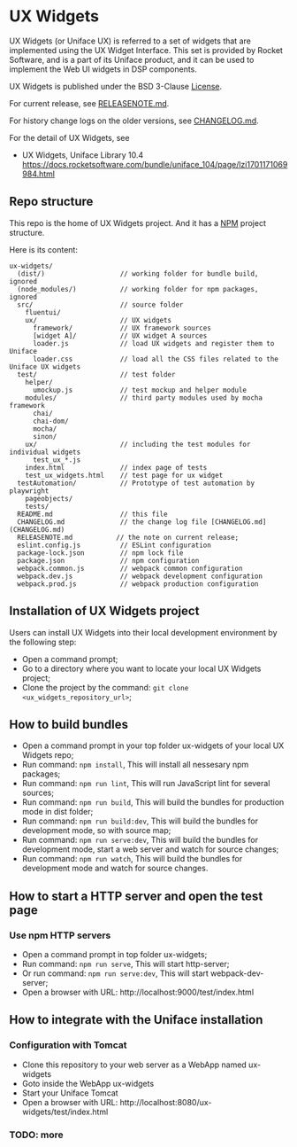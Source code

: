 # UX Widgets

UX Widgets (or Uniface UX) is referred to a set of widgets that are implemented using the UX Widget Interface. This set is provided by Rocket Software, and is a part of its Uniface product, and it can be used to implement the Web UI widgets in DSP components.

UX Widgets is published under the BSD 3-Clause [License](LICENSE).

For current release, see [RELEASENOTE.md](RELEASENOTE.md).

For history change logs on the older versions, see [CHANGELOG.md](CHANGELOG.md).

For the detail of UX Widgets, see 
- UX Widgets,  Uniface Library 10.4
  https://docs.rocketsoftware.com/bundle/uniface_104/page/lzi1701171069984.html

## Repo structure

This repo is the home of UX Widgets project. And it has a [NPM](https://www.npmjs.com/) project structure.

Here is its content:

```
ux-widgets/
  (dist/)                   // working folder for bundle build, ignored
  (node_modules/)           // working folder for npm packages, ignored
  src/                      // source folder
    fluentui/
    ux/                     // UX widgets
      framework/            // UX framework sources
      [widget A]/           // UX widget A sources
      loader.js             // load UX widgets and register them to Uniface
      loader.css            // load all the CSS files related to the Uniface UX widgets
  test/                     // test folder
    helper/
      umockup.js            // test mockup and helper module
    modules/                // third party modules used by mocha framework
      chai/
      chai-dom/
      mocha/
      sinon/
    ux/                     // including the test modules for individual widgets
      test_ux_*.js
    index.html              // index page of tests
    test_ux_widgets.html    // test page for ux widget
  testAutomation/           // Prototype of test automation by playwright
    pageobjects/
    tests/
  README.md                 // this file
  CHANGELOG.md              // the change log file [CHANGELOG.md](CHANGELOG.md)
  RELEASENOTE.md           // the note on current release;
  eslint.config.js          // ESLint configuration
  package-lock.json         // npm lock file
  package.json              // npm configuration
  webpack.common.js         // webpack common configuration
  webpack.dev.js            // webpack development configuration
  webpack.prod.js           // webpack production configuration
```

## Installation of UX Widgets project

Users can install UX Widgets into their local development environment by the following step:
- Open a command prompt;
- Go to a directory where you want to locate your local UX Widgets project;
- Clone the project by the command: ```git clone <ux_widgets_repository_url>```;

## How to build bundles

- Open a command prompt in your top folder ux-widgets of your local UX Widgets repo;
- Run command: ```npm install```,
  This will install all nessesary npm packages;
- Run command: ```npm run lint```,
  This will run JavaScript lint for several sources;
- Run command: ```npm run build```,
  This will build the bundles for production mode in dist folder;
- Run command: ```npm run build:dev```,
  This will build the bundles for development mode, so with source map;
- Run command: ```npm run serve:dev```,
  This will build the bundles for development mode, start a web server and watch for source changes;
- Run command: ```npm run watch```,
  This will build the bundles for development mode and watch for source changes.

## How to start a HTTP server and open the test page

### Use npm HTTP servers
- Open a command prompt in top folder ux-widgets;
- Run command: ```npm run serve```,
  This will start http-server;
- Or run command: ```npm run serve:dev```,
  This will start webpack-dev-server;
- Open a browser with URL: http://localhost:9000/test/index.html

## How to integrate with the Uniface installation

### Configuration with Tomcat

- Clone this repository to your web server as a WebApp named ux-widgets
- Goto inside the WebApp ux-widgets
- Start your Uniface Tomcat
- Open a browser with URL: http://localhost:8080/ux-widgets/test/index.html

### TODO: more
